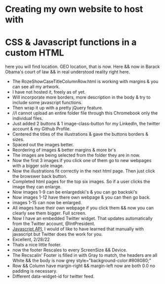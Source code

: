 # Creating my own website to host with 
# CSS & Javascript functions in a custom HTML
here you will find location. GEO location, that is now. Here && now in Barack Obama's court of law && in real understood reality right here.
* The RozeShowCaseTitleColumnRow.html is working with margins & you can see all my artwork. 
* I have not hosted it, freely as of yet. 
* Will incorporate more borders, more description in the body & try to include some javascript functions. 
* Then wrap it up with a pretty jQuery feature.
* //I cannot upload an entire folder file through this Chromebook only the individual files.
* Just added 2 buttons & 1 image-class-button for my LinkedIn, the twitter account & my Github Profile.
* Centered the titles of the illustrations & gave the buttons borders & sizes.
* Spaced out the images better.
* Reordering of images & better margins & more br's
* The images are being selected from the folder they are in now.
* Now the first 3 images if you click one of them go to new webpages with a bigger sole image.
* Now the illustrations fit correctly in the next html page. Then just click the browswer back button.
* Completed html pages for the top six images. So if a user clicks the image they can enlarge.
* Now images 1-9 can be enlargedski's & you can go backski's
* Now images 1-12 have there own webpage & you can then go back.
* images 1-15 can now be enlarged.
* All images have their own webpage if you click them && now you can clearly see them bigger. Full screen.
* Now I have an embedded Twitter widget. That updates automatically from the Twitter account, @IntPresident.
* [Javascript API](https://developer.twitter.com/en/docs/twitter-for-websites/javascript-api/overview), I would of like to have learned that manually with javascript but Twitter does the work for you.
* Excellent, 2/28/22
* Thats a nice little footer.
* now the footer Rescales to every ScreenSize && Device.
* The Recscalin' Footer is filled in with Gray to match, the headers are all White && the body is now grey style="background-color:#808080;"
* Row && Column have margin-right && margin-left now are both 0.0 no padding is necessary.
* Different data-widget-id for twitter feed.
